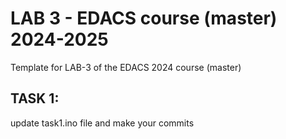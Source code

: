 # LAB 3 - EDACS course (master) 2024-2025
Template for LAB-3 of the EDACS 2024 course (master)

## TASK 1:

update task1.ino file and make your commits
